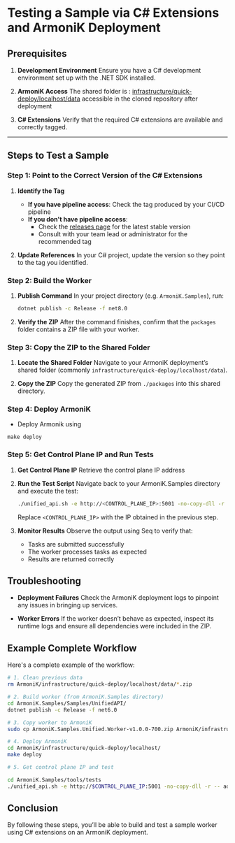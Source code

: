 
# Testing a Sample via C# Extensions and ArmoniK Deployment


## Prerequisites

1. **Development Environment**
   Ensure you have a C# development environment set up with the .NET SDK installed.

2. **ArmoniK Access**
   The shared folder is : [infrastructure/quick-deploy/localhost/data](https://github.com/aneoconsulting/ArmoniK/tree/main/infrastructure/quick-deploy/localhost/data) accessible in the cloned repository after deployment

3. **C# Extensions**
   Verify that the required C# extensions are available and correctly tagged.

---

## Steps to Test a Sample

### Step 1: Point to the Correct Version of the C# Extensions

1. **Identify the Tag**
   - **If you have pipeline access**: Check the tag produced by your CI/CD pipeline
   - **If you don't have pipeline access**: 
     - Check the [releases page](https://github.com/aneoconsulting/ArmoniK.Extensions.Csharp/releases) for the latest stable version
     - Consult with your team lead or administrator for the recommended tag

2. **Update References**
   In your C# project, update the version so they point to the tag you identified.

### Step 2: Build the Worker

1. **Publish Command**
   In your project directory (e.g. `ArmoniK.Samples`), run:

   ```bash
   dotnet publish -c Release -f net8.0 
   ```

2. **Verify the ZIP**
   After the command finishes, confirm that the `packages` folder contains a ZIP file with your worker.

### Step 3: Copy the ZIP to the Shared Folder

1. **Locate the Shared Folder**
   Navigate to your ArmoniK deployment’s shared folder (commonly `infrastructure/quick-deploy/localhost/data`).

2. **Copy the ZIP**
   Copy the generated ZIP from `./packages` into this shared directory.

### Step 4: Deploy ArmoniK

- Deploy Armonik using 
```
make deploy
```

### Step 5: Get Control Plane IP and Run Tests

1. **Get Control Plane IP**
   Retrieve the control plane IP address
   

2. **Run the Test Script**
   Navigate back to your ArmoniK.Samples directory and execute the test:
   ```bash
   ./unified_api.sh -e http://<CONTROL_PLANE_IP>:5001 -no-copy-dll -r -- addition --nbTask 20
   ```
   
   Replace `<CONTROL_PLANE_IP>` with the IP obtained in the previous step.
3. **Monitor Results**
   Observe the output using Seq to verify that:
   * Tasks are submitted successfully
   * The worker processes tasks as expected
   * Results are returned correctly


## Troubleshooting

* **Deployment Failures**
  Check the ArmoniK deployment logs to pinpoint any issues in bringing up services.

* **Worker Errors**
  If the worker doesn’t behave as expected, inspect its runtime logs and ensure all dependencies were included in the ZIP.


## Example Complete Workflow

Here's a complete example of the workflow:

```bash
# 1. Clean previous data
rm ArmoniK/infrastructure/quick-deploy/localhost/data/*.zip

# 2. Build worker (from ArmoniK.Samples directory)
cd ArmoniK.Samples/Samples/UnifiedAPI/
dotnet publish -c Release -f net6.0

# 3. Copy worker to ArmoniK
sudo cp ArmoniK.Samples.Unified.Worker-v1.0.0-700.zip ArmoniK/infrastructure/quick-deploy/localhost/data/

# 4. Deploy ArmoniK
cd ArmoniK/infrastructure/quick-deploy/localhost/
make deploy

# 5. Get control plane IP and test

cd ArmoniK.Samples/tools/tests
./unified_api.sh -e http://$CONTROL_PLANE_IP:5001 -no-copy-dll -r -- addition --nbTask 20
```
## Conclusion

By following these steps, you’ll be able to build and test a sample worker using C# extensions on an ArmoniK deployment. 
